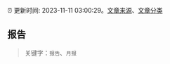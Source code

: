 :alarm_clock: 更新时间: 2023-11-11 03:00:29。[文章来源](/README.md)、[文章分类](/TAGS.md)

## 报告


> 关键字：`报告`、`月报`



